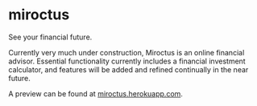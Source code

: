 # miroctus
See your financial future.

Currently very much under construction, Miroctus is an online financial advisor. Essential functionality currently includes a financial investment calculator, and features will be added and refined continually in the near future.

A preview can be found at [miroctus.herokuapp.com](http://miroctus.herokuapp.com).
